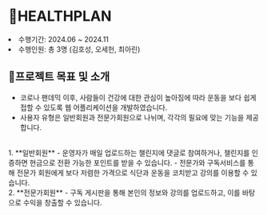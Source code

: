 # 🦾HEALTHPLAN

<li>수행기간: 2024.06 ~ 2024.11</li>
<li>수행인원: 총 3명 (김호성, 오세헌, 최아린)</li>

## 📂프로젝트 목표 및 소개
- 코로나 팬데믹 이후, 사람들이 건강에 대한 관심이 높아짐에 따라 운동을 보다 쉽게 접할 수 있도록 웹 어플리케이션을 개발하였습니다.
- 사용자 유형은 일반회원과 전문가회원으로 나뉘며, 각각의 필요에 맞는 기능을 제공합니다.
<br />
1. **일반회원**
  -   운영자가 매일 업로드하는 챌린지에 댓글로 참여하거나, 챌린지를 인증하면 현금으로 전환 가능한 포인트를 받을 수 있습니다.
  -   전문가와 구독서비스를 통해 전문가 회원에게 보다 저렴한 가격으로 식단과 운동을 코치받고 강의를 이용할 수 있습니다.

<br />
2. **전문가회원**
  -   구독 게시판을 통해 본인의 정보와 강의를 업로드하고, 이를 바탕으로 수익을 창출할 수 있습니다.

